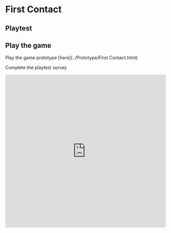 # First Contact
## Playtest

## Play the game
Play the game prototype [here](../Prototype/First Contact.html)

Complete the playtest survey

<iframe width="640px" height= "480px" src= "https://forms.office.com/Pages/ResponsePage.aspx?id=FRGudvwe8kqlNuKyRDrxoJTBso29OsRNkby-isCXwsdURTFMNUhXWUg2UjIwTElOR04wS0w0TFFGNi4u&embed=true" frameborder= "0" marginwidth= "0" marginheight= "0" style= "border: none; max-width:100%; max-height:100vh" allowfullscreen webkitallowfullscreen mozallowfullscreen msallowfullscreen> </iframe>
